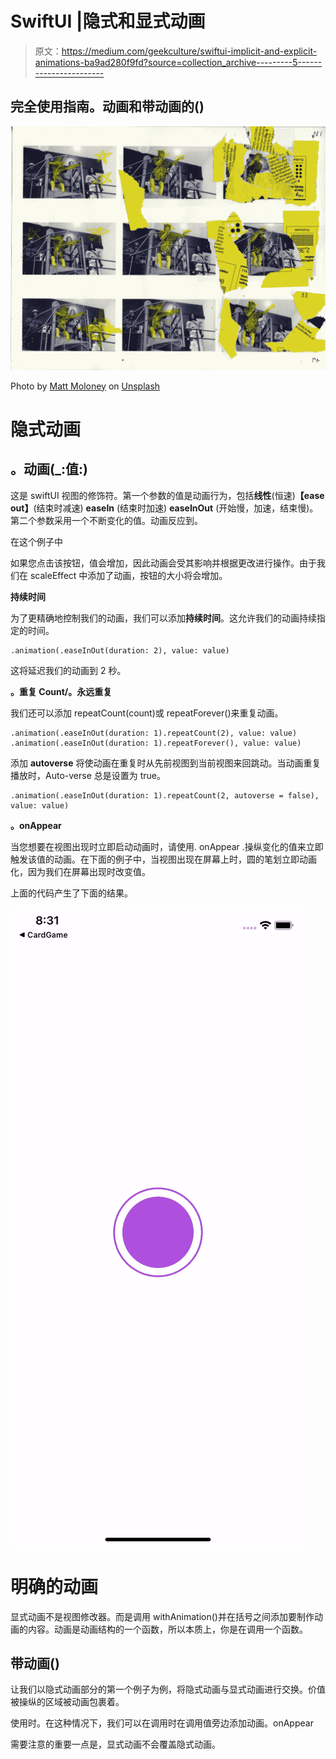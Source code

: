 # SwiftUI |隐式和显式动画

> 原文：<https://medium.com/geekculture/swiftui-implicit-and-explicit-animations-ba9ad280f9fd?source=collection_archive---------5----------------------->

## 完全使用指南。动画和带动画的()

![](img/272b900b4aa624efb1806e3d5a126c4a.png)

Photo by [Matt Moloney](https://unsplash.com/@mattmoloney?utm_source=unsplash&utm_medium=referral&utm_content=creditCopyText) on [Unsplash](https://unsplash.com/s/photos/animate?utm_source=unsplash&utm_medium=referral&utm_content=creditCopyText)

# 隐式动画

## 。动画(_:值:)

这是 swiftUI 视图的修饰符。第一个参数的值是动画行为，包括**线性**(恒速)**【ease out】**(结束时减速) **easeIn** (结束时加速) **easeInOut** (开始慢，加速，结束慢)。第二个参数采用一个不断变化的值。动画反应到。

在这个例子中

如果您点击该按钮，值会增加，因此动画会受其影响并根据更改进行操作。由于我们在 scaleEffect 中添加了动画，按钮的大小将会增加。

**持续时间**

为了更精确地控制我们的动画，我们可以添加**持续时间**。这允许我们的动画持续指定的时间。

```
.animation(.easeInOut(duration: 2), value: value)
```

这将延迟我们的动画到 2 秒。

**。重复 Count/。永远重复**

我们还可以添加 repeatCount(count)或 repeatForever()来重复动画。

```
.animation(.easeInOut(duration: 1).repeatCount(2), value: value)
.animation(.easeInOut(duration: 1).repeatForever(), value: value)
```

添加 **autoverse** 将使动画在重复时从先前视图到当前视图来回跳动。当动画重复播放时，Auto-verse 总是设置为 true。

```
.animation(.easeInOut(duration: 1).repeatCount(2, autoverse = false), value: value)
```

**。onAppear**

当您想要在视图出现时立即启动动画时，请使用. onAppear .操纵变化的值来立即触发该值的动画。在下面的例子中，当视图出现在屏幕上时，圆的笔划立即动画化，因为我们在屏幕出现时改变值。

上面的代码产生了下面的结果。

![](img/903164766e230a8ebcfd20cfde84df7d.png)

# 明确的动画

显式动画不是视图修改器。而是调用 withAnimation()并在括号之间添加要制作动画的内容。动画是动画结构的一个函数，所以本质上，你是在调用一个函数。

## 带动画()

让我们以隐式动画部分的第一个例子为例，将隐式动画与显式动画进行交换。价值被操纵的区域被动画包裹着。

使用时。在这种情况下，我们可以在调用时在调用值旁边添加动画。onAppear

需要注意的重要一点是，显式动画不会覆盖隐式动画。